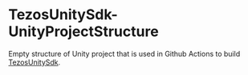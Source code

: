 # TezosUnitySdk-UnityProjectStructure

Empty structure of Unity project that is used in Github Actions to build [TezosUnitySdk](https://github.com/trilitech/tezos-unity-sdk).

